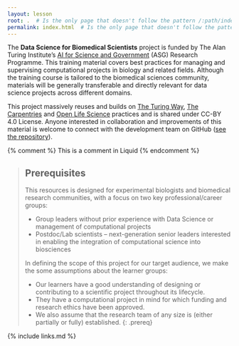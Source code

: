 ```yaml
---
layout: lesson
root: .  # Is the only page that doesn't follow the pattern /:path/index.html
permalink: index.html  # Is the only page that doesn't follow the pattern /:path/index.html
---
```


<p>The <strong>Data Science for Biomedical Scientists</strong> project is funded by The Alan Turing Institute’s <a href="https://www.turing.ac.uk/research/asg">AI for Science and Government</a> (ASG) Research Programme.
This training material covers best practices for managing and supervising computational projects in biology and related fields.
Although the training course is tailored to the biomedical sciences community, materials will be generally transferable and directly relevant for data science projects across different domains.</p>

<p>This project massively reuses and builds on <a href="https://the-turing-way.netlify.app/">The Turing Way</a>, <a href="https://carpentries.org/">The Carpentries</a> and <a href="https://openlifesci.org/">Open Life Science</a> practices and is shared under CC-BY 4.0 License.
Anyone interested in collaboration and improvements of this material is welcome to connect with the development team on GitHub (<a href="https://github.com/carpentries-incubator/managing-computational-projects">see the repository</a>).
<!-- this is an html comment -->

{% comment %} This is a comment in Liquid {% endcomment %}

> ## Prerequisites
>
> This resources is designed for experimental biologists and biomedical research communities, with a focus on two key professional/career groups:
> * Group leaders without prior experience with Data Science or management of computational projects
> * Postdoc/Lab scientists – next-generation senior leaders interested in enabling the integration of computational science into biosciences
>
> In defining the scope of this project for our target audience, we make the some assumptions about the learner groups:
>
> * Our learners have a good understanding of designing or contributing to a scientific project throughout its lifecycle.
> * They have a computational project in mind for which funding and research ethics have been approved.
> * We also assume that the research team of any size is (either partially or fully) established.
{: .prereq}

{% include links.md %}
